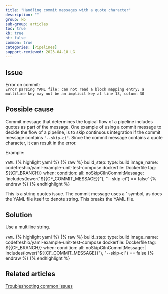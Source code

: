 ```yaml
---
title: "Handling commit messages with a quote character"
description: ""
group: kb
sub-group: articles
toc: true
kb: true
ht: false
common: true
categories: [Pipelines]
support-reviewed: 2023-04-18 LG
---
```


## Issue

Error on commit:  
`Error parsing YAML file: can not read a block mapping entry; a multiline key may not be an implicit key at line 13, column 30`

## Possible cause

Commit message that determines the logical flow of a pipeline includes quotes as part of the message. One example of using a commit message to decide the flow of a pipeline, is to skip continuous integration if the commit message contains `"--skip-ci"`. Since the commit message contains a quote character, it can result in the error.

Example:

  `YAML`
{% highlight yaml %}
{% raw %}
    build_step:
      type: build
      image_name: codefreshio/yaml-example-unit-test-compose
      dockerfile: Dockerfile
      tag: ${{CF_BRANCH}}
      when:
        condition:
          all:
              noSkipCiInCommitMessage: 'includes(lower("${{CF_COMMIT_MESSAGE}}"), "--skip-ci") == false'
{% endraw %}
{% endhighlight %}

This is a string quotes issue. The commit message uses a ' symbol, as does the YAML file itself to denote string. This breaks the YAML file.

## Solution

Use a multiline string.

  `YAML`
{% highlight yaml %}
{% raw %}
    build_step:
      type: build
      image_name: codefreshio/yaml-example-unit-test-compose
      dockerfile: Dockerfile
      tag: ${{CF_BRANCH}}
      when:
        condition:
          all:
              noSkipCiInCommitMessage: |
                  includes(lower("${{CF_COMMIT_MESSAGE}}"), "--skip-ci") == false
{% endraw %}
{% endhighlight %}

## Related articles

[Troubleshooting common issues]({{site.baseurl}}/docs/troubleshooting/common-issues)
